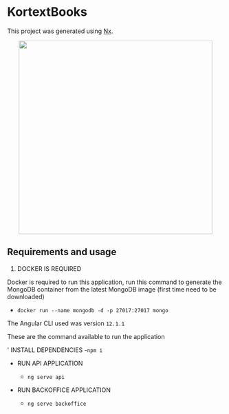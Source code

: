

# KortextBooks

This project was generated using [Nx](https://nx.dev).

<p style="text-align: center;"><img src="https://raw.githubusercontent.com/nrwl/nx/master/images/nx-logo.png" width="450"></p>

## Requirements and usage

1. DOCKER IS REQUIRED

Docker is required to run this application, run this command to generate the MongoDB container from the latest MongoDB image (first time need to be downloaded)

- `docker run --name mongodb -d -p 27017:27017 mongo`

The Angular CLI used was version `12.1.1`

These are the command available to run the application

' INSTALL DEPENDENCIES
  -`npm i`

- RUN API APPLICATION
  - `ng serve api`

- RUN BACKOFFICE APPLICATION
  - `ng serve backoffice`
